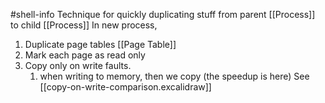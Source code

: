 #shell-info 
Technique for quickly duplicating stuff from parent [[Process]] to child [[Process]]
In new process, 
1. Duplicate page tables [[Page Table]]
2. Mark each page as read only
3. Copy only on write faults.
	1. when writing to memory, then we copy (the speedup is here)
See [[copy-on-write-comparison.excalidraw]]

